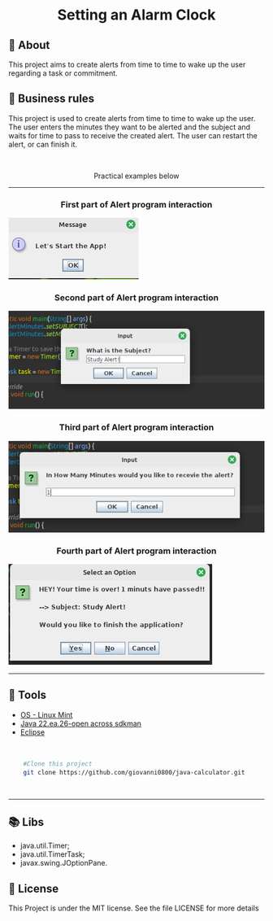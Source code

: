 <h1 align="center">Setting an Alarm Clock</h1>

## 📖️ About
<p>This project aims to create alerts from time to time to wake up the user regarding a task or commitment.</p>

## 🤝️ Business rules
<p>This project is used to create alerts from time to time to wake up the user. The user enters the minutes they want to be alerted and the subject and waits for time to pass to receive the created alert. The user can restart the alert, or can finish it.</p>


<br/>
<p align="center">Practical examples below</p>
<hr/>

<h3 align="center">First part of Alert program interaction</h3>
<img src="img/Lets_Start.png" alt="First part of Alert program interaction image"/>

<br/>

<h3 align="center">Second part of Alert program interaction</h3>
<img src="img/Subject_Example_Image.png" alt="Second part of Alert program interaction image"/>

<br/>

<h3 align="center">Third part of Alert program interaction</h3>
<img src="img/Minutes_Example.png" alt="Third part of Alert program interaction image"/>

<br/>

<h3 align="center">Fourth part of Alert program interaction</h3>
<img src="img/Restart_Program_Option.png" alt="Fourth part of Alert program interaction image"/>

<br/>
<hr/>

## 🔨 Tools

- [OS - Linux Mint](https://www.linuxmint.com/download.php)
- [Java 22.ea.26-open across sdkman](https://sdkman.io/install)
- [Eclipse](https://eclipseide.org/)

<br />

```bash
	#Clone this project
    git clone https://github.com/giovanni0800/java-calculator.git
```

<br />
<hr />

## 📚 Libs
- java.util.Timer;
- java.util.TimerTask;
- javax.swing.JOptionPane.

## 📔️ License
This Project is under the MIT license. See the file LICENSE
for more details